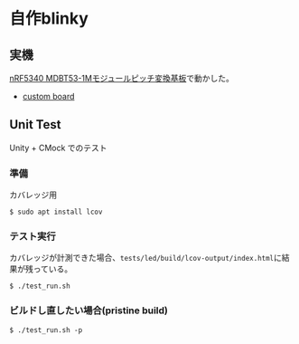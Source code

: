 # 自作blinky

## 実機

[nRF5340 MDBT53-1Mモジュールピッチ変換基板](https://www.switch-science.com/products/8658?_pos=3&_sid=0c8c07a88&_ss=r)で動かした。

* [custom board](https://github.com/hirokuma/ncs-custom-board/tree/raytac-base)

## Unit Test

Unity + CMock でのテスト

### 準備

カバレッジ用

```console
$ sudo apt install lcov
```

### テスト実行

カバレッジが計測できた場合、`tests/led/build/lcov-output/index.html`に結果が残っている。

```console
$ ./test_run.sh
```

### ビルドし直したい場合(pristine build)

```console
$ ./test_run.sh -p
```
